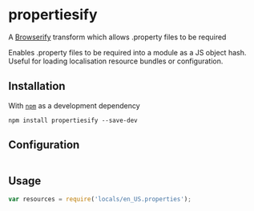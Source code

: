 # propertiesify
A [Browserify](https://github.com/substack/node-browserify) transform which allows .property files to be required

Enables .property files to be required into a module as a JS object hash. Useful for loading localisation resource bundles or configuration. 

## Installation
With [`npm`](http://npmjs.org/) as a development dependency
```shell
npm install propertiesify --save-dev
```

## Configuration

```js

```
## Usage

```js
var resources = require('locals/en_US.properties');
```

